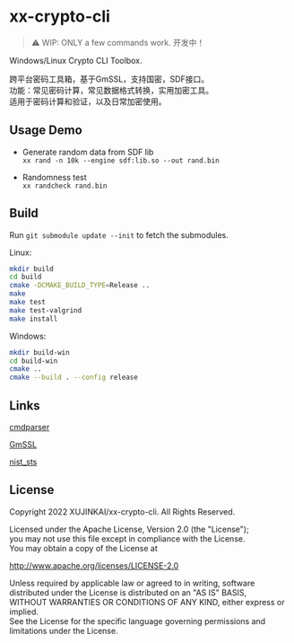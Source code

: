# xx-crypto-cli

> :warning: WIP: ONLY a few commands work. 开发中！

Windows/Linux Crypto CLI Toolbox. 

跨平台密码工具箱，基于GmSSL，支持国密，SDF接口。  
功能：常见密码计算，常见数据格式转换，实用加密工具。  
适用于密码计算和验证，以及日常加密使用。

## Usage Demo

- Generate random data from SDF lib  
`xx rand -n 10k --engine sdf:lib.so --out rand.bin`

- Randomness test  
`xx randcheck rand.bin`

## Build

Run `git submodule update --init` to fetch the submodules.

Linux:

```sh
mkdir build
cd build
cmake -DCMAKE_BUILD_TYPE=Release ..
make
make test
make test-valgrind
make install
```

Windows:
```sh
mkdir build-win
cd build-win
cmake ..
cmake --build . --config release
```

## Links

[cmdparser](https://github.com/XUJINKAI/cmdparser)

[GmSSL](https://github.com/guanzhi/GmSSL)

[nist_sts](https://github.com/ZZMarquis/nist_sts)

## License

Copyright 2022 XUJINKAI/xx-crypto-cli. All Rights Reserved.  

Licensed under the Apache License, Version 2.0 (the "License");  
you may not use this file except in compliance with the License.  
You may obtain a copy of the License at  

   http://www.apache.org/licenses/LICENSE-2.0

Unless required by applicable law or agreed to in writing, software  
distributed under the License is distributed on an "AS IS" BASIS,  
WITHOUT WARRANTIES OR CONDITIONS OF ANY KIND, either express or implied.  
See the License for the specific language governing permissions and  
limitations under the License.
